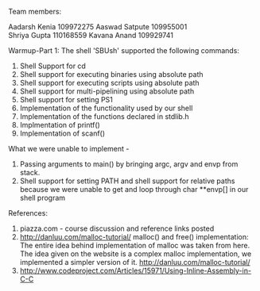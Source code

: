 Team members: 

Aadarsh Kenia	109972275 
Aaswad Satpute	109955001	
Shriya Gupta	110168559
Kavana Anand	109929741


Warmup-Part 1:
The shell 'SBUsh' supported the following commands:
  
1. Shell Support for cd
2. Shell support for executing binaries using absolute path
3. Shell support for executing scripts using absolute path
4. Shell support for multi-pipelining using absolute path
5. Shell support for setting PS1
6. Implementation of the functionality used by our shell 
7. Implementation of the functions declared in stdlib.h
8. Implmentation of printf()
9. Implementation of scanf()


What we were unable to implement - 
1. Passing arguments to main() by bringing argc, argv and envp from stack.
2. Shell support for setting PATH and shell support for relative paths because we were unable to get and loop through char **envp[] in our shell program


References:

1. piazza.com - course discussion and reference links posted
2. http://danluu.com/malloc-tutorial/
malloc() and free() implementation:
The entire idea behind implementation of malloc was taken from here. The idea given on the website is a complex malloc implementation,
we implemented a simpler version of it. 
http://danluu.com/malloc-tutorial/
3. http://www.codeproject.com/Articles/15971/Using-Inline-Assembly-in-C-C








